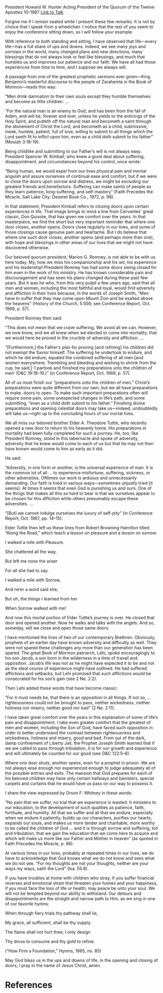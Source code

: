 President Howard W. Hunter
Acting President of the Quorum of the Twelve Apostles
10-1987
[Link to Talk](https://www.churchofjesuschrist.org/study/general-conference/1987/10/the-opening-and-closing-of-doors?lang=eng)

Forgive me if I remain seated while I present these few remarks. It is not by choice that I speak from a wheelchair. I notice that the rest of you seem to enjoy the conference sitting down, so I will follow your example.

With reference to both standing and sitting, I have observed that life—every life—has a full share of ups and downs. Indeed, we see many joys and sorrows in the world, many changed plans and new directions, many blessings that do not always look or feel like blessings, and much that humbles us and improves our patience and our faith. We have all had those experiences from time to time, and I suppose we always will.

A passage from one of the greatest prophetic sermons ever given—King Benjamin’s masterful discourse to the people of Zarahemla in the Book of Mormon—reads this way:

“Men drink damnation to their own souls except they humble themselves and become as little children. …

“For the natural man is an enemy to God, and has been from the fall of Adam, and will be, forever and ever, unless he yields to the enticings of the Holy Spirit, and putteth off the natural man and becometh a saint through the atonement of Christ the Lord, and becometh as a child, submissive, meek, humble, patient, full of love, willing to submit to all things which the Lord seeth fit to inflict upon him, even as a child doth submit to his father” (Mosiah 3:18–19).

Being childlike and submitting to our Father’s will is not always easy. President Spencer W. Kimball, who knew a good deal about suffering, disappointment, and circumstances beyond his control, once wrote:

“Being human, we would expel from our lives physical pain and mental anguish and assure ourselves of continual ease and comfort, but if we were to close the doors upon sorrow and distress, we might be excluding our greatest friends and benefactors. Suffering can make saints of people as they learn patience, long-suffering, and self-mastery” (Faith Precedes the Miracle, Salt Lake City: Deseret Book Co., 1972, p. 98).

In that statement, President Kimball refers to closing doors upon certain experiences in life. That image brings to mind a line from Cervantes’ great classic, Don Quixote, that has given me comfort over the years. In that masterpiece, we find the short but very important reminder that where one door closes, another opens. Doors close regularly in our lives, and some of those closings cause genuine pain and heartache. But I do believe that where one such door closes, another opens (and perhaps more than one), with hope and blessings in other areas of our lives that we might not have discovered otherwise.

Our beloved quorum president, Marion G. Romney, is not able to be with us here today. My, how we miss his companionship and his wit, his experience and his leadership! President Romney has had some doors swing closed for him even in the work of his ministry. He has known considerable pain and discouragement and has seen his plans changed during these past few years. But it was he who, from this very pulpit a few years ago, said that all men and women, including the most faithful and loyal, would find adversity and affliction in their lives because, in the words of Joseph Smith, “Men have to suffer that they may come upon Mount Zion and be exalted above the heavens” (History of the Church, 5:556; see Conference Report, Oct. 1969, p. 57).

President Romney then said:

“This does not mean that we crave suffering. We avoid all we can. However, we now know, and we all knew when we elected to come into mortality, that we would here be proved in the crucible of adversity and affliction. …

“[Furthermore,] the Father’s plan for proving [and refining] his children did not exempt the Savior himself. The suffering he undertook to endure, and which he did endure, equaled the combined suffering of all men [and women everywhere. Trembling and bleeding and wishing to shrink from the cup, he said,] ‘I partook and finished my preparations unto the children of men’ (D&C 19:18–19.)” (in Conference Report, Oct. 1969, p. 57).

All of us must finish our “preparations unto the children of men.” Christ’s preparations were quite different from our own, but we all have preparations to make, doors to open. To make such important preparations often will require some pain, some unexpected changes in life’s path, and some submitting, “even as a child doth submit to his father.” Finishing divine preparations and opening celestial doors may take us—indeed, undoubtedly will take us—right up to the concluding hours of our mortal lives.

We all miss our beloved brother Elder A. Theodore Tuttle, who recently opened a new door to return to his heavenly home. His preparations in mortality had been fully completed for such a journey. He, too, like President Romney, stood in this tabernacle and spoke of adversity, adversity that he knew would come to each of us but that he may not then have known would come to him as early as it did.

He said:

“Adversity, in one form or another, is the universal experience of man. It is the common lot of all … to experience misfortune, suffering, sickness, or other adversities. Ofttimes our work is arduous and unnecessarily demanding. Our faith is tried in various ways—sometimes unjustly tried [it seems]. At times it seems that even God is punishing us and ours. One of the things that makes all this so hard to bear is that we ourselves appear to be chosen for this affliction while others presumably escape these adversities. …

“[But] we cannot indulge ourselves the luxury of self-pity” (in Conference Report, Oct. 1967, pp. 14–15).

Elder Tuttle then left us these lines from Robert Browning Hamilton titled “Along the Road,” which teach a lesson on pleasure and a lesson on sorrow:





I walked a mile with Pleasure.

She chattered all the way,

But left me none the wiser

For all she had to say.

I walked a mile with Sorrow,

And ne’er a word said she;

But oh, the things I learned from her

When Sorrow walked with me!





And now this mortal portion of Elder Tuttle’s journey is over. He closed that door and opened another. Now he walks and talks with the angels. And so, someday, will we close and open those same doors.

I have mentioned the lives of two of our contemporary Brethren. Obviously, prophets of an earlier day have known adversity and difficulty as well. They were not spared these challenges any more than our generation has been spared. The great Book of Mormon patriarch, Lehi, spoke encouragingly to his son Jacob, a son born in the wilderness in a time of travail and opposition. Jacob’s life was not as he might have expected it to be and not as the ideal course of experience might have outlined. He had suffered afflictions and setbacks, but Lehi promised that such afflictions would be consecrated for his son’s gain (see 2 Ne. 2:2).

Then Lehi added these words that have become classic:

“For it must needs be, that there is an opposition in all things. If not so, … righteousness could not be brought to pass, neither wickedness, neither holiness nor misery, neither good nor bad” (2 Ne. 2:11).

I have taken great comfort over the years in this explanation of some of life’s pain and disappointment. I take even greater comfort that the greatest of men and women, including the Son of God, have faced such opposition in order to better understand the contrast between righteousness and wickedness, holiness and misery, good and bad. From out of the dark, damp confinement of Liberty Jail, the Prophet Joseph Smith learned that if we are called to pass through tribulation, it is for our growth and experience and will ultimately be counted for our good (see D&C 122:5–8).

Where one door shuts, another opens, even for a prophet in prison. We are not always wise enough nor experienced enough to judge adequately all of the possible entries and exits. The mansion that God prepares for each of his beloved children may have only certain hallways and banisters, special carpets and curtains that he would have us pass on our way to possess it.

I share the view expressed by Orson F. Whitney in these words:

“No pain that we suffer, no trial that we experience is wasted. It ministers to our education, to the development of such qualities as patience, faith, fortitude, and humility. All that we suffer and all that we endure, especially when we endure it patiently, builds up our characters, purifies our hearts, expands our souls, and makes us more tender and charitable, more worthy to be called the children of God … and it is through sorrow and suffering, toil and tribulation, that we gain the education that we come here to acquire and which will make us more like our Father and Mother in heaven” (as quoted in Faith Precedes the Miracle, p. 98).

At various times in our lives, probably at repeated times in our lives, we do have to acknowledge that God knows what we do not know and sees what we do not see. “For my thoughts are not your thoughts, neither are your ways my ways, saith the Lord” (Isa. 55:8).

If you have troubles at home with children who stray, if you suffer financial reverses and emotional strain that threaten your homes and your happiness, if you must face the loss of life or health, may peace be unto your soul. We will not be tempted beyond our ability to withstand. Our detours and disappointments are the straight and narrow path to Him, as we sing in one of our favorite hymns:





When through fiery trials thy pathway shall lie,

My grace, all sufficient, shall be thy supply.

The flame shall not hurt thee; I only design

Thy dross to consume and thy gold to refine.





(“How Firm a Foundation,” Hymns, 1985, no. 85)





May God bless us in the ups and downs of life, in the opening and closing of doors, I pray in the name of Jesus Christ, amen.

# References
